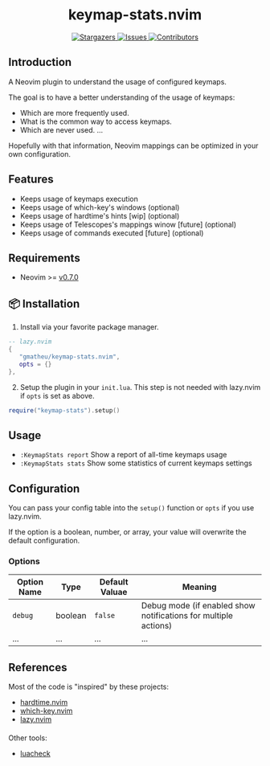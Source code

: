 <!-- panvimdoc-ignore-start -->

<h1 align="center">
keymap-stats.nvim
</h1>

<p align="center">
<a href="https://github.com/gmatheu/keymap-stats.nvim/stargazers">
    <img
      alt="Stargazers"
      src="https://img.shields.io/github/stars/gmatheu/keymap-stats.nvim?style=for-the-badge&logo=starship&color=fae3b0&logoColor=d9e0ee&labelColor=282a36"
    />
  </a>
  <a href="https://github.com/gmatheu/keymap-stats.nvim/issues">
    <img
      alt="Issues"
      src="https://img.shields.io/github/issues/gmatheu/keymap-stats.nvim?style=for-the-badge&logo=gitbook&color=ddb6f2&logoColor=d9e0ee&labelColor=282a36"
    />
  </a>
  <a href="https://github.com/gmatheu/keymap-stats.nvim/contributors">
    <img
      alt="Contributors"
      src="https://img.shields.io/github/contributors/gmatheu/keymap-stats.nvim?style=for-the-badge&logo=opensourceinitiative&color=abe9b3&logoColor=d9e0ee&labelColor=282a36"
    />
  </a>
</p>

<!-- <p align="center"> -->
<!--   <img src="https://github.com/gmatheu/keymap-stats.nvim/assets/<replace-with-screen-recording" width="700" /> -->
<!-- </p> -->

<!-- panvimdoc-ignore-end -->

## Introduction

A Neovim plugin to understand the usage of configured keymaps.

The goal is to have a better understanding of the usage of keymaps:

- Which are more frequently used.
- What is the common way to access keymaps.
- Which are never used.
  ...

Hopefully with that information, Neovim mappings can be optimized in your own configuration.

## Features

- Keeps usage of keymaps execution
- Keeps usage of which-key's windows (optional)
- Keeps usage of hardtime's hints [wip] (optional)
- Keeps usage of Telescopes's mappings winow [future] (optional)
- Keeps usage of commands executed [future] (optional)

## Requirements

- Neovim >= [v0.7.0](https://github.com/neovim/neovim/releases/tag/v0.7.0)

## 📦 Installation

1. Install via your favorite package manager.

```lua
-- lazy.nvim
{
   "gmatheu/keymap-stats.nvim",
   opts = {}
},
```

2. Setup the plugin in your `init.lua`. This step is not needed with lazy.nvim if `opts` is set as above.

```lua
require("keymap-stats").setup()
```

## Usage

- `:KeymapStats report` Show a report of all-time keymaps usage
- `:KeymapStats stats` Show some statistics of current keymaps settings

## Configuration

You can pass your config table into the `setup()` function or `opts` if you use lazy.nvim.

If the option is a boolean, number, or array, your value will overwrite the default configuration.

### Options

| Option Name | Type    | Default Valuae | Meaning                                                         |
| ----------- | ------- | -------------- | --------------------------------------------------------------- |
| `debug`     | boolean | `false`        | Debug mode (if enabled show notifications for multiple actions) |
| ...         | ...     | ...            | ...                                                             |

## References

Most of the code is "inspired" by these projects:

- [hardtime.nvim](https://github.com/m4xshen/hardtime.nvim)
- [which-key.nvim](https://github.com/folke/which-key.nvim)
- [lazy.nvim](https://github.com/folke/lazy.nvim)

####

Other tools:

- [luacheck](https://luacheck.readthedocs.io/en/stable/index.html)
